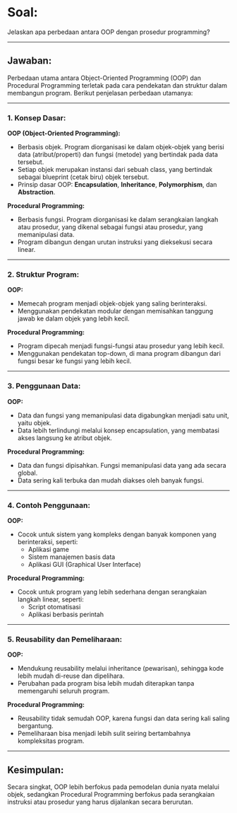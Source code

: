 # Soal: 
Jelaskan apa perbedaan antara OOP dengan prosedur programming?

---

## Jawaban:
Perbedaan utama antara Object-Oriented Programming (OOP) dan Procedural Programming terletak pada cara pendekatan dan struktur dalam membangun program. Berikut penjelasan perbedaan utamanya:

---

### 1. Konsep Dasar:

**OOP (Object-Oriented Programming):**
- Berbasis objek. Program diorganisasi ke dalam objek-objek yang berisi data (atribut/properti) dan fungsi (metode) yang bertindak pada data tersebut.
- Setiap objek merupakan instansi dari sebuah class, yang bertindak sebagai blueprint (cetak biru) objek tersebut.
- Prinsip dasar OOP: **Encapsulation**, **Inheritance**, **Polymorphism**, dan **Abstraction**.

**Procedural Programming:**
- Berbasis fungsi. Program diorganisasi ke dalam serangkaian langkah atau prosedur, yang dikenal sebagai fungsi atau prosedur, yang memanipulasi data.
- Program dibangun dengan urutan instruksi yang dieksekusi secara linear.

---

### 2. Struktur Program:

**OOP:**
- Memecah program menjadi objek-objek yang saling berinteraksi.
- Menggunakan pendekatan modular dengan memisahkan tanggung jawab ke dalam objek yang lebih kecil.

**Procedural Programming:**
- Program dipecah menjadi fungsi-fungsi atau prosedur yang lebih kecil.
- Menggunakan pendekatan top-down, di mana program dibangun dari fungsi besar ke fungsi yang lebih kecil.

---

### 3. Penggunaan Data:

**OOP:**
- Data dan fungsi yang memanipulasi data digabungkan menjadi satu unit, yaitu objek.
- Data lebih terlindungi melalui konsep encapsulation, yang membatasi akses langsung ke atribut objek.

**Procedural Programming:**
- Data dan fungsi dipisahkan. Fungsi memanipulasi data yang ada secara global.
- Data sering kali terbuka dan mudah diakses oleh banyak fungsi.

---

### 4. Contoh Penggunaan:

**OOP:**
- Cocok untuk sistem yang kompleks dengan banyak komponen yang berinteraksi, seperti:
  - Aplikasi game
  - Sistem manajemen basis data
  - Aplikasi GUI (Graphical User Interface)

**Procedural Programming:**
- Cocok untuk program yang lebih sederhana dengan serangkaian langkah linear, seperti:
  - Script otomatisasi
  - Aplikasi berbasis perintah

---

### 5. Reusability dan Pemeliharaan:

**OOP:**
- Mendukung reusability melalui inheritance (pewarisan), sehingga kode lebih mudah di-reuse dan dipelihara.
- Perubahan pada program bisa lebih mudah diterapkan tanpa memengaruhi seluruh program.

**Procedural Programming:**
- Reusability tidak semudah OOP, karena fungsi dan data sering kali saling bergantung.
- Pemeliharaan bisa menjadi lebih sulit seiring bertambahnya kompleksitas program.

---

## Kesimpulan:
Secara singkat, OOP lebih berfokus pada pemodelan dunia nyata melalui objek, sedangkan Procedural Programming berfokus pada serangkaian instruksi atau prosedur yang harus dijalankan secara berurutan.
